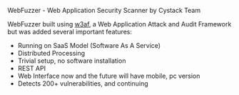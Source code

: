 WebFuzzer - Web Application Security Scanner by Cystack Team

WebFuzzer built using [w3af](https://github.com/andresriancho/w3af), a  Web Application Attack and Audit Framework but was added several important features:
- Running on SaaS Model (Software As A Service)
- Distributed Processing
- Trivial setup, no software installation
- REST API
- Web Interface now and the future will have mobile, pc version
- Detects 200+ vulnerabilities, and continuing
